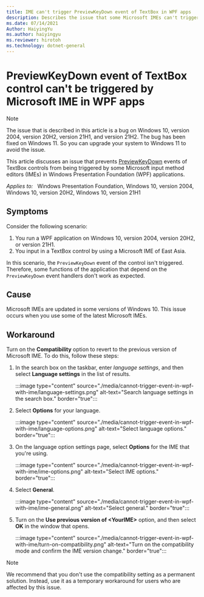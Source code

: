 ```yaml
---
title: IME can't trigger PreviewKeyDown event of TextBox in WPF apps
description: Describes the issue that some Microsoft IMEs can't trigger PreviewKeyDown event of TextBox control in WPF apps.
ms.date: 07/14/2021
Author: HaiyingYu
ms.author: haiyingyu
ms.reviewer: hirotoh
ms.technology: dotnet-general
---
```

# PreviewKeyDown event of TextBox control can't be triggered by Microsoft IME in WPF apps

> [!NOTE]
> The issue that is described in this article is a bug on Windows 10, version 2004, version 20H2, version 21H1, and version 21H2. The bug has been fixed on Windows 11. So you can upgrade your system to Windows 11 to avoid the issue.

This article discusses an issue that prevents [PreviewKeyDown](/dotnet/api/system.windows.forms.control.previewkeydown) events of TextBox controls from being triggered by some Microsoft  input method editors (IMEs) in Windows Presentation Foundation (WPF) applications.

_Applies to:_ &nbsp; Windows Presentation Foundation, Windows 10, version 2004, Windows 10, version 20H2, Windows 10, version 21H1

## Symptoms

Consider the following scenario:

1. You run a WPF application on Windows 10, version 2004, version 20H2, or version 21H1.
1. You input in a TextBox control by using a Microsoft IME of East Asia.

In this scenario, the `PreviewKeyDown` event of the control isn't triggered. Therefore, some functions of the application that depend on the `PreviewKeyDown` event handlers don't work as expected.

## Cause

Microsoft IMEs are updated in some versions of Windows 10. This issue occurs when you use some of the latest Microsoft IMEs.

## Workaround

Turn on the **Compatibility** option to revert to the previous version of Microsoft IME. To do this, follow these steps:

1. In the search box on the taskbar, enter *language settings*, and then select **Language settings** in the list of results.

    :::image type="content" source="./media/cannot-trigger-event-in-wpf-with-ime/language-settings.png" alt-text="Search language settings in the search box." border="true":::

1. Select **Options** for your language.

    :::image type="content" source="./media/cannot-trigger-event-in-wpf-with-ime/language-options.png" alt-text="Select language options." border="true":::

1. On the language option settings page, select **Options** for the IME that you're using.

    :::image type="content" source="./media/cannot-trigger-event-in-wpf-with-ime/ime-options.png" alt-text="Select IME options." border="true":::

1. Select **General**.

    :::image type="content" source="./media/cannot-trigger-event-in-wpf-with-ime/ime-general.png" alt-text="Select general." border="true":::

1. Turn on the **Use previous version of \<YourIME\>** option, and then select **OK** in the window that opens.

    :::image type="content" source="./media/cannot-trigger-event-in-wpf-with-ime/turn-on-compatibility.png" alt-text="Turn on the compatibility mode and confirm the IME version change." border="true":::

> [!Note]
> We recommend that you don't use the compatibility setting as a permanent solution. Instead, use it as a temporary workaround for users who are affected by this issue.
